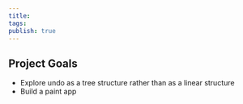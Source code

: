 ```yaml
---
title: 
tags: 
publish: true
---
```

## Project Goals

- Explore undo as a tree structure rather than as a linear structure
- Build a paint app